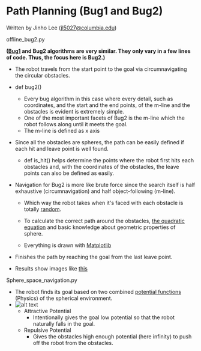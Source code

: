 # Path Planning (Bug1 and Bug2)

Written by Jinho Lee (jl5027@columbia.edu)

offline_bug2.py

**([Bug1](https://github.com/JinhoLee93/Robotics/blob/main/path_planning/bug1.png) and Bug2 algorithms are very similar. They only vary in a few lines of code. Thus, the focus here is Bug2.)**

- The robot travels from the start point to the goal via circumnavigating the circular obstacles. 

- def bug2()
    - Every bug algorithm in this case where every detail, such as coordinates, and the start and the end points, of the m-line and the obstacles is evident is extremely simple. 
    - One of the most important facets of Bug2 is the m-line which the robot follows along until it meets the goal. 
    - The m-line is defined as x axis
 - Since all the obstacles are spheres, the path can be easily defined if each hit and leave point is well found.
    - def is_hit() helps determine the points where the robot first hits each obstacles and, with the coordinates of the obstacles, the leave points can also be defined as easily. 
 - Navigation for Bug2 is more like brute force since the search itself is half exhaustive (circumnavigation) and half object-following (m-line).
    - Which way the robot takes when it's faced with each obstacle is totally [random](https://numpy.org/doc/stable/reference/random/generated/numpy.random.rand.html).
    - To calculate the correct path around the obstacles, [the quadratic equation](https://en.wikipedia.org/wiki/Quadratic_formula) and basic knowledge about geometric properties of sphere.
    
    - Everything is drawn with [Matplotlib](https://matplotlib.org/stable/index.html)
   
 - Finishes the path by reaching the goal from the last leave point.
 - Results show images like [this](https://github.com/JinhoLee93/Robotics/blob/main/path_planning/bug2.png)

Sphere_space_navigation.py
- The robot finds its goal based on two combined [potential functions](https://en.wikipedia.org/wiki/Scalar_potential) (Physics) of the spherical environment. 
- ![alt text](https://en.wikipedia.org/wiki/File:Gravity_field_near_earth.gif)
    - Attractive Potential
        - Intentionally gives the goal low potential so that the robot naturally falls in the goal.
    - Repulsive Potential 
        - Gives the obstacles high enough potential (here infinity) to push off the robot from the obstacles.
